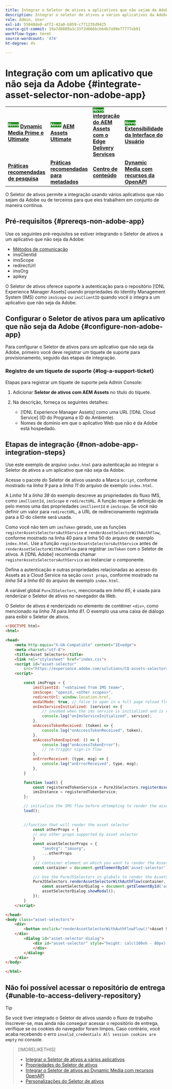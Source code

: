 ```yaml
---
title: Integrar o Seletor de ativos a aplicativos que não sejam da Adobe ou de terceiros
description: Integrar o seletor de ativos a vários aplicativos da Adobe, que não sejam da Adobe e de terceiros.
role: Admin, User
exl-id: 55848de0-aff2-42a0-b959-c771235d9425
source-git-commit: 19a7d8089a3c33f2d066bcbb4b7a99e77777eb91
workflow-type: tm+mt
source-wordcount: '474'
ht-degree: 4%

---
```


# Integração com um aplicativo que não seja da Adobe {#integrate-asset-selector-non-adobe-app}

<table>
    <tr>
        <td>
            <sup style= "background-color:#008000; color:#FFFFFF; font-weight:bold"><i>Novo</i></sup> <a href="/help/assets/dynamic-media/dm-prime-ultimate.md"><b>Dynamic Media Prime e Ultimate</b></a>
        </td>
        <td>
            <sup style= "background-color:#008000; color:#FFFFFF; font-weight:bold"><i>Novo</i></sup> <a href="/help/assets/assets-ultimate-overview.md"><b>AEM Assets Ultimate</b></a>
        </td>
        <td>
            <sup style= "background-color:#008000; color:#FFFFFF; font-weight:bold"><i>Nova</i></sup> <a href="/help/assets/integrate-aem-assets-edge-delivery-services.md"><b>integração do AEM Assets com o Edge Delivery Services</b></a>
        </td>
        <td>
            <sup style= "background-color:#008000; color:#FFFFFF; font-weight:bold"><i>Novo</i></sup> <a href="/help/assets/aem-assets-view-ui-extensibility.md"><b>Extensibilidade da Interface do Usuário</b></a>
        </td>
          <td>
            <sup style= "background-color:#008000; color:#FFFFFF; font-weight:bold"><i>Novo</i></sup> <a href="/help/assets/dynamic-media/enable-dynamic-media-prime-and-ultimate.md"><b>Habilitar o Dynamic Media Prime e o Ultimate</b></a>
        </td>
    </tr>
    <tr>
        <td>
            <a href="/help/assets/search-best-practices.md"><b>Práticas recomendadas de pesquisa</b></a>
        </td>
        <td>
            <a href="/help/assets/metadata-best-practices.md"><b>Práticas recomendadas para metadados</b></a>
        </td>
        <td>
            <a href="/help/assets/product-overview.md"><b>Centro de conteúdo</b></a>
        </td>
        <td>
            <a href="/help/assets/dynamic-media-open-apis-overview.md"><b>Dynamic Media com recursos da OpenAPI</b></a>
        </td>
        <td>
            <a href="https://developer.adobe.com/experience-cloud/experience-manager-apis/"><b>Documentação do AEM Assets para desenvolvedores</b></a>
        </td>
    </tr>
</table>

O Seletor de ativos permite a integração usando vários aplicativos que não sejam da Adobe ou de terceiros para que eles trabalhem em conjunto de maneira contínua.

## Pré-requisitos {#prereqs-non-adobe-app}

Use os seguintes pré-requisitos se estiver integrando o Seletor de ativos a um aplicativo que não seja da Adobe:

* [Métodos de comunicação](/help/assets/overview-asset-selector.md#prereqs)
* imsClientId
* imsScope
* redirectUrl
* imsOrg
* apikey

O Seletor de ativos oferece suporte à autenticação para o repositório [!DNL Experience Manager Assets] usando propriedades do Identity Management System (IMS) como `imsScope` ou `imsClientID` quando você o integra a um aplicativo que não seja da Adobe.

## Configurar o Seletor de ativos para um aplicativo que não seja da Adobe {#configure-non-adobe-app}

Para configurar o Seletor de ativos para um aplicativo que não seja da Adobe, primeiro você deve registrar um tíquete de suporte para provisionamento, seguido das etapas de integração.

### Registro de um tíquete de suporte {#log-a-support-ticket}

Etapas para registrar um tíquete de suporte pela Admin Console:

1. Adicionar **Seletor de ativos com AEM Assets** no título do tíquete.

1. Na descrição, forneça os seguintes detalhes:

   * [!DNL Experience Manager Assets] como uma URL [!DNL Cloud Service] (ID do Programa e ID do Ambiente).
   * Nomes de domínio em que o aplicativo Web que não é da Adobe está hospedado.

## Etapas de integração {#non-adobe-app-integration-steps}

Use este exemplo de arquivo `index.html` para autenticação ao integrar o Seletor de ativos a um aplicativo que não seja da Adobe.

Acesse o pacote do Seletor de ativos usando a Marca `Script`, conforme mostrado na *linha 9* para a *linha 11* do arquivo de exemplo `index.html`.

A *Linha 14* a *linha 38* do exemplo descreve as propriedades do fluxo IMS, como `imsClientId`, `imsScope` e `redirectURL`. A função requer a definição de pelo menos uma das propriedades `imsClientId` e `imsScope`. Se você não definir um valor para `redirectURL`, a URL de redirecionamento registrada para a ID do cliente será usada.

Como você não tem um `imsToken` gerado, use as funções `registerAssetsSelectorsAuthService` e `renderAssetSelectorWithAuthFlow`, conforme mostrado na linha 40 para a linha 50 do arquivo de exemplo `index.html`. Use a função `registerAssetsSelectorsAuthService` antes de `renderAssetSelectorWithAuthFlow` para registrar `imsToken` com o Seletor de ativos. A [!DNL Adobe] recomenda chamar `registerAssetsSelectorsAuthService` ao instanciar o componente.

Defina a autenticação e outras propriedades relacionadas ao acesso do Assets as a Cloud Service na seção `const props`, conforme mostrado na *linha 54* a *linha 60* do arquivo de exemplo `index.html`.

A variável global `PureJSSelectors`, mencionada em *linha 65*, é usada para renderizar o Seletor de ativos no navegador da Web.

O Seletor de ativos é renderizado no elemento de contêiner `<div>`, como mencionado na *linha 74* para *linha 81*. O exemplo usa uma caixa de diálogo para exibir o Seletor de ativos.

```html {line-numbers="true"}
<!DOCTYPE html>
<html>

<head>
    <meta http-equiv="X-UA-Compatible" content="IE=edge">
    <meta charset="utf-8">
    <title>Asset Selectors</title>
    <link rel="stylesheet" href="index.css">
    <script id="asset-selector"
        src="https://experience.adobe.com/solutions/CQ-assets-selectors/static-assets/resources/assets-selectors.js"></script>
    <script>

        const imsProps = {
            imsClientId: "<obtained from IMS team>",
            imsScope: "openid, <other scopes>",
            redirectUrl: window.location.href,
            modalMode: true, // false to open in a full page reload flow
            onImsServiceInitialized: (service) => {
                // invoked when the ims service is initialized and is ready
                console.log("onImsServiceInitialized", service);
            },
            onAccessTokenReceived: (token) => {
                console.log("onAccessTokenReceived", token);
            },
            onAccessTokenExpired: () => {
                console.log("onAccessTokenError");
                // re-trigger sign-in flow
            },
            onErrorReceived: (type, msg) => {
                console.log("onErrorReceived", type, msg);
            },
        }

        function load() {
            const registeredTokenService = PureJSSelectors.registerAssetsSelectorsAuthService(imsProps);
            imsInstance = registeredTokenService;
        };

        // initialize the IMS flow before attempting to render the asset selector
        load();
        

        //function that will render the asset selector
            const otherProps = {
            // any other props supported by asset selector
            }
            const assetSelectorProps = {
                "imsOrg": "imsorg",
                ...otherProps
            }
             // container element on which you want to render the AssetSelector/DestinationSelector component
            const container = document.getElementById('asset-selector');

            /// Use the PureJSSelectors in globals to render the AssetSelector/DestinationSelector component
            PureJSSelectors.renderAssetSelectorWithAuthFlow(container, assetSelectorProps, () =>
                const assetSelectorDialog = document.getElementById('asset-selector-dialog');
                assetSelectorDialog.showModal();
            });
        }
    </script>

</head>
<body class="asset-selectors">
    <div>
        <button onclick="renderAssetSelectorWithAuthFlowFlow()">Asset Selector - Select Assets with Ims Flow</button>
    </div>
        <dialog id="asset-selector-dialog">
            <div id="asset-selector" style="height: calc(100vh - 80px); width: calc(100vw - 60px); margin: -20px;">
            </div>
        </dialog>
    </div>
</body>

</html>
```

## Não foi possível acessar o repositório de entrega {#unable-to-access-delivery-repository}

>[!TIP]
>
>Se você tiver integrado o Seletor de ativos usando o fluxo de trabalho Inscrever-se, mas ainda não conseguir acessar o repositório de entrega, verifique se os cookies do navegador foram limpos. Caso contrário, você acaba recebendo o erro `invalid_credentials All session cookies are empty` no console.

>[!MORELIKETHIS]
>
>* [Integrar o Seletor de ativos a vários aplicativos](/help/assets/integrate-asset-selector.md)
>* [Propriedades do Seletor de ativos](/help/assets/asset-selector-properties.md)
>* [Integrar o Seletor de ativos ao Dynamic Media com recursos OpenAPI](/help/assets/integrate-asset-selector-dynamic-media-open-api.md)
>* [Personalizações do Seletor de ativos](/help/assets/asset-selector-customization.md)
